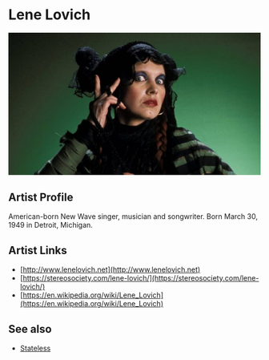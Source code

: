 # Lene Lovich

![](../../assets/artists/Lene_Lovich.png)

## Artist Profile

American-born New Wave singer, musician and songwriter. Born March 30, 1949 in Detroit, Michigan.

## Artist Links

- [http://www.lenelovich.net](http://www.lenelovich.net)
- [https://stereosociety.com/lene-lovich/](https://stereosociety.com/lene-lovich/)
- [https://en.wikipedia.org/wiki/Lene_Lovich](https://en.wikipedia.org/wiki/Lene_Lovich)


## See also

- [Stateless](Stateless.md)
